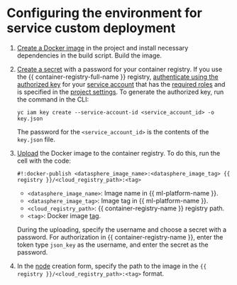 # Configuring the environment for service custom deployment

1. [Create a Docker image](../user-images.md) in the project and install necessary dependencies in the build script. Build the image.

1. [Create a secret](../data/secrets.md#create) with a password for your container registry. If you use the {{ container-registry-full-name }} registry, [authenticate using the authorized key](../../../container-registry/operations/authentication.md#sa-json) for your [service account](../../../iam/concepts/users/service-accounts.md) that has the [required roles](../../../container-registry/security/index.md) and is specified in the [project settings](../projects/update.md). To generate the authorized key, run the command in the CLI:

   ```
   yc iam key create --service-account-id <service_account_id> -o key.json
   ```

   The password for the `<service_account_id>` is the contents of the `key.json` file.

1. [Upload](../../../container-registry/operations/docker-image/docker-image-push.md) the Docker image to the container registry. To do this, run the cell with the code:

   ```
   #!:docker-publish <datasphere_image_name>:<datasphere_image_tag> {{ registry }}/<cloud_registry_path>:<tag>
   ```

   * `<datasphere_image_name>`: Image name in {{ ml-platform-name }}.
   * `<datasphere_image_tag>`: Image tag in {{ ml-platform-name }}.
   * `<cloud_registry_path>`: {{ container-registry-name }} registry path.
   * `<tag>`: Docker image [tag](../../../container-registry/concepts/docker-image.md#version).

   During the uploading, specify the username and choose a secret with a password. For authorization in {{ container-registry-name }}, enter the token type `json_key` as the username, and enter the secret as the password.

1. In the [node](../../concepts/deploy/index.md#node) creation form, specify the path to the image in the `{{ registry }}/<cloud_registry_path>:<tag>` format.
